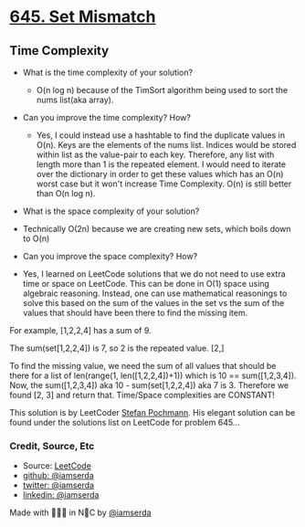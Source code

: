 # [645. Set Mismatch](https://leetcode.com/problems/set-mismatch/solutions/4695570/645-set-mismatch/)

## Time Complexity

- What is the time complexity of your solution?
  - O(n log n) because of the TimSort algorithm being used to sort the nums list(aka array).

- Can you improve the time complexity? How?
  - Yes, I could instead use a hashtable to find the duplicate values in O(n). Keys are the elements of the nums list. Indices would be stored within list as the value-pair to each key. Therefore, any list with length more than 1 is the repeated element. I would need to iterate over the dictionary in order to get these values which has an O(n) worst case but it won't increase Time Complexity. O(n) is still better than O(n log n).

- What is the space complexity of your solution?
- Technically O(2n) because we are creating new sets, which boils down to O(n)

- Can you improve the space complexity? How?
- Yes, I learned on LeetCode solutions that
we do not need to use extra time or space on LeetCode.
This can be done in O(1) space using
algebraic reasoning. Instead, one can use mathematical
reasonings to solve this based on the sum of the values
in the set vs the sum of the values that should have been there to find the missing item.

For example, [1,2,2,4] has a sum of 9. 

The sum(set[1,2,2,4]) is 7, so 2 is the repeated value. [2,]

To find the missing value, we need the sum of all values that should be there for a list of len(range(1, len([1,2,2,4])+1)) which is 10 == sum([1,2,3,4]). Now, the sum([1,2,3,4]) aka 10 - sum(set[1,2,2,4]) aka 7 is 3. Therefore we found [2, 3] and return that. Time/Space complexities are CONSTANT!

This solution is by LeetCoder [Stefan Pochmann](https://leetcode.com/StefanPochmann/).
His elegant solution can be found under the solutions list on LeetCode for problem 645...

### Credit, Source, Etc

- Source: [LeetCode](https://leetcode.com/problems/merge-sorted-array/description/)
- [github:  @iamserda](https://github.com/iamserda)
- [twitter: @iamserda](https://twitter.com/iamserda)
- [linkedin:    @iamserda](https://linkedin.com/in/iamserda)

Made with 🤍🫶🏿 in N🗽C by [@iamserda](https://www.twitter.com/iamserda)